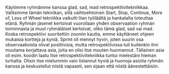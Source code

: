 Käytimme ryhmämme kanssa glad, sad, mad retrospektiivitekniikkaa. Valitsimme tämän tekniikan, sillä vaihtoehtoinen Start, Stop, Continue, More of, Less of Wheel tekniikka 
vaikutti liian työläältä ja hankalalta toteuttaa etänä. Ryhmän jäsenet kertoivat vuorollaan yhden observaation ryhmän toiminnasta ja muut ryhmäläiset kertoivat,
oliko tämä glad, sad vai mad. Koska retrospektiivi suoritettiin zoomin kautta, emme käyttäneet ohjeen mukaisia kortteja ja kyniä. Sprint oli mennyt hyvin, joten suurin osa
observaatioista olivat positiivisia, mutta retrospektiivissa tuli kuitenkin ilmi muutama korjattava asia, joita en olisi itse muuten huomannut. Tällainen asia oli esim. koodin laatu
Itse retrospektiivitekniikka tuntui mielestäni hieman turhalta. Olisin itse mielummin vain listannut hyviä ja huonoja asioita ryhmän kanssa ja keskustellut niistä vapaasti, 
sen sijaan että niistä äänestettäisiin.
